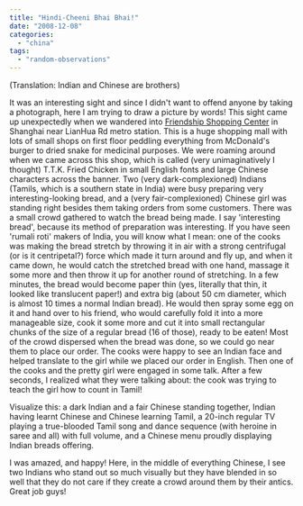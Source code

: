 ```yaml
---
title: "Hindi-Cheeni Bhai Bhai!"
date: "2008-12-08"
categories: 
  - "china"
tags: 
  - "random-observations"
---
```


(Translation: Indian and Chinese are brothers)

It was an interesting sight and since I didn't want to offend anyone by taking a photograph, here I am trying to draw a picture by words! This sight came up unexpectedly when we wandered into [Friendship Shopping Center](http://www.cityweekend.com.cn/shanghai/listings/shopping/homeware/has/friendship-south-shopping-mall/) in Shanghai near LianHua Rd metro station. This is a huge shopping mall with lots of small shops on first floor peddling everything from McDonald's burger to dried snake for medicinal purposes. We were roaming around when we came across this shop, which is called (very unimaginatively I thought) T.T.K. Fried Chicken in small English fonts and large Chinese characters across the banner. Two (very dark-complexioned) Indians (Tamils, which is a southern state in India) were busy preparing very interesting-looking bread, and a (very fair-complexioned) Chinese girl was standing right besides them taking orders from some customers. There was a small crowd gathered to watch the bread being made. I say 'interesting bread', because its method of preparation was interesting. If you have seen 'rumali roti' makers of India, you will know what I mean: one of the cooks was making the bread stretch by throwing it in air with a strong centrifugal (or is it centripetal?) force which made it turn around and fly up, and when it came down, he would catch the stretched bread with one hand, massage it some more and then throw it up for another round of stretching. In a few minutes, the bread would become paper thin (yes, literally that thin, it looked like translucent paper!) and extra big (about 50 cm diameter, which is almost 10 times a normal Indian bread). He would then spray some egg on it and hand over to his friend, who would carefully fold it into a more manageable size, cook it some more and cut it into small rectangular chunks of the size of a regular bread (16 of those), ready to be eaten! Most of the crowd dispersed when the bread was done, so we could go near them to place our order. The cooks were happy to see an Indian face and helped translate to the girl while we placed our order in English. Then one of the cooks and the pretty girl were engaged in some talk. After a few seconds, I realized what they were talking about: the cook was trying to teach the girl how to count in Tamil!

Visualize this: a dark Indian and a fair Chinese standing together, Indian having learnt Chinese and Chinese learning Tamil, a 20-inch regular TV playing a true-blooded Tamil song and dance sequence (with heroine in saree and all) with full volume, and a Chinese menu proudly displaying Indian breads offering.

I was amazed, and happy! Here, in the middle of everything Chinese, I see two Indians who stand out so much visually but they have blended in so well that they do not care if they create a crowd around them by their antics. Great job guys!
